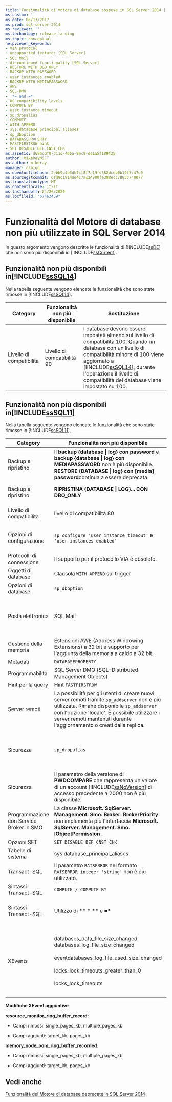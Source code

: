```yaml
---
title: Funzionalità di motore di database sospese in SQL Server 2014 | Microsoft Docs
ms.custom: ''
ms.date: 06/13/2017
ms.prod: sql-server-2014
ms.reviewer: ''
ms.technology: release-landing
ms.topic: conceptual
helpviewer_keywords:
- VIA protocol
- unsupported features [SQL Server]
- SQL Mail
- discontinued functionality [SQL Server]
- RESTORE WITH DBO_ONLY
- BACKUP WITH PASSWORD
- user instances enabled
- BACKUP WITH MEDIAPASSWORD
- AWE
- SQL-DMO
- '*= and =*'
- 80 compatibility levels
- COMPUTE BY
- user instance timeout
- sp_dropalias
- COMPUTE
- WITH APPEND
- sys.database_principal_aliases
- sp_dboption
- DATABASEPROPERTY
- FASTFIRSTROW hint
- SET DISABLE_DEF_CNST_CHK
ms.assetid: d686cdf0-d11d-4dba-9ec8-de1a5f189f25
author: MikeRayMSFT
ms.author: mikeray
manager: craigg
ms.openlocfilehash: 2ebb9b4e3db7cf8f7a19fd582dceb0b19f5c47d0
ms.sourcegitcommit: 6fd8c1914de4c7ac24900fe388ecc7883c740077
ms.translationtype: MT
ms.contentlocale: it-IT
ms.lasthandoff: 04/26/2020
ms.locfileid: "67463459"
---
```

# <a name="discontinued-database-engine-functionality-in-sql-server-2014"></a>Funzionalità del Motore di database non più utilizzate in SQL Server 2014
  In questo argomento vengono descritte le funzionalità di [!INCLUDE[ssDE](../includes/ssde-md.md)] che non sono più disponibili in [!INCLUDE[ssCurrent](../includes/sscurrent-md.md)].  
  
## <a name="discontinued-features-in-sssql14"></a><a name="SQL14"></a>Funzionalità non più disponibili in[!INCLUDE[ssSQL14](../includes/sssql14-md.md)]  
 Nella tabella seguente vengono elencate le funzionalità che sono state rimosse in [!INCLUDE[ssSQL14](../includes/sssql14-md.md)].  
  
|Category|Funzionalità non più disponibile|Sostituzione|  
|--------------|--------------------------|-----------------|  
|Livello di compatibilità|Livello di compatibilità 90|I database devono essere impostati almeno sul livello di compatibilità 100. Quando un database con un livello di compatibilità minore di 100 viene aggiornato a [!INCLUDE[ssSQL14](../includes/sssql14-md.md)], durante l'operazione il livello di compatibilità del database viene impostato su 100.|  
  
## <a name="discontinued-features-in-sssql11"></a><a name="Denali"></a>Funzionalità non più disponibili in[!INCLUDE[ssSQL11](../includes/sssql11-md.md)]  
 Nella tabella seguente vengono elencate le funzionalità che sono state rimosse in [!INCLUDE[ssSQL11](../includes/sssql11-md.md)].  
  
|Category|Funzionalità non più disponibile|Sostituzione|  
|--------------|--------------------------|-----------------|  
|Backup e ripristino|Il **backup {database &#124; log} con password** e **backup {database &#124; log} con MEDIAPASSWORD** non è più disponibile. **RESTORE {DATABASE &#124; log} con [media] password**continua a essere deprecata.|nessuno|  
|Backup e ripristino|**RIPRISTINA {DATABASE &#124; LOG}... CON DBO_ONLY**|**RIPRISTINA {DATABASE &#124; LOG}...... CON RESTRICTED_USER**|  
|Livello di compatibilità|livello di compatibilità 80|I database devono essere impostati almeno sul livello di compatibilità 90.|  
|Opzioni di configurazione|`sp_configure 'user instance timeout'` e `'user instances enabled'`|Utilizzare la funzionalità di database locale. Per ulteriori informazioni, vedere [Utilità SqlLocalDB](../tools/sqllocaldb-utility.md)|  
|Protocolli di connessione|Il supporto per il protocollo VIA è obsoleto.|In alternativa, utilizzare TCP.|  
|Oggetti di database|Clausola `WITH APPEND` sui trigger|Ricreare l'intero trigger.|  
|Opzioni di database|`sp_dboption`|`ALTER DATABASE`|  
|Posta elettronica|SQL Mail|Usare la posta elettronica database. Per ulteriori informazioni, vedere [posta elettronica database](../relational-databases/database-mail/database-mail.md) e [utilizzare posta elettronica database anziché SQL Mail](../relational-databases/policy-based-management/use-database-mail-instead-of-sql-mail.md).|  
|Gestione della memoria|Estensioni AWE (Address Windowing Extensions) a 32 bit e supporto per l'aggiunta della memoria a caldo a 32 bit.|Utilizzare un sistema operativo a 64 bit.|  
|Metadati|`DATABASEPROPERTY`|`DATABASEPROPERTYEX`|  
|Programmabilità|SQL Server DMO (SQL-Distributed Management Objects)|Oggetti SMO (SQL Server Management Objects)|  
|Hint per la query|Hint `FASTFIRSTROW`|`OPTION (FAST`*n* `)`.|  
|Server remoti|La possibilità per gli utenti di creare nuovi server remoti tramite `sp_addserver` non è più utilizzata. Rimane disponibile `sp_addserver` con l'opzione 'locale'. È possibile utilizzare i server remoti mantenuti durante l'aggiornamento o creati dalla replica.|Sostituire i server remoti utilizzando server collegati.|  
|Sicurezza|`sp_dropalias`|Sostituire gli alias con una combinazione di account utente e ruoli del database. Usare `sp_dropalias` per rimuovere gli alias in database aggiornati.|  
|Sicurezza|Il parametro della versione di **PWDCOMPARE** che rappresenta un valore di un account [!INCLUDE[ssNoVersion](../includes/ssnoversion-md.md)] di accesso precedente a 2000 non è più disponibile.|nessuno|  
|Programmazione con Service Broker in SMO|La classe **Microsoft. SqlServer. Management. Smo. Broker. BrokerPriority** non implementa più l'interfaccia **Microsoft. SqlServer. Management. Smo. IObjectPermission** .||  
|Opzioni SET|`SET DISABLE_DEF_CNST_CHK`|Nessuno.|  
|Tabelle di sistema|sys.database_principal_aliases|Usare ruoli anziché alias.|  
|Transact-SQL|Il parametro `RAISERROR` nel formato `RAISERROR integer 'string'` non è più utilizzato.|Riscrivere l'istruzione utilizzando la sintassi **RAISERROR (...)** corrente.|  
|Sintassi Transact-SQL|`COMPUTE / COMPUTE BY`|Utilizzare `ROLLUP`.|  
|Sintassi Transact-SQL|Utilizzo di ** \* ** e **=&#42;**|Utilizzare la sintassi di join ANSI. Per ulteriori informazioni, vedere [from (Transact-SQL).](https://msdn.microsoft.com/library/ms177634\(SQL.105\).aspx)|  
|XEvents|databases_data_file_size_changed, databases_log_file_size_changed<br /><br /> eventdatabases_log_file_used_size_changed<br /><br /> locks_lock_timeouts_greater_than_0<br /><br /> locks_lock_timeouts|Sostituito da database_file_size_change event, database_file_size_change<br /><br /> database_file_size_change event<br /><br /> lock_timeout_greater_than_0<br /><br /> lock_timeout|  
  
 **Modifiche XEvent aggiuntive**  
  
 **resource_monitor_ring_buffer_record**:  
  
-   Campi rimossi: single_pages_kb, multiple_pages_kb  
  
-   Campi aggiunti: target_kb, pages_kb  
  
 **memory_node_oom_ring_buffer_recorded**:  
  
-   Campi rimossi: single_pages_kb, multiple_pages_kb  
  
-   Campi aggiunti: target_kb, pages_kb  
  
## <a name="see-also"></a>Vedi anche  
 [Funzionalità del Motore di database deprecate in SQL Server 2014](deprecated-database-engine-features-in-sql-server-2016.md?view=sql-server-2014)  
  
  
